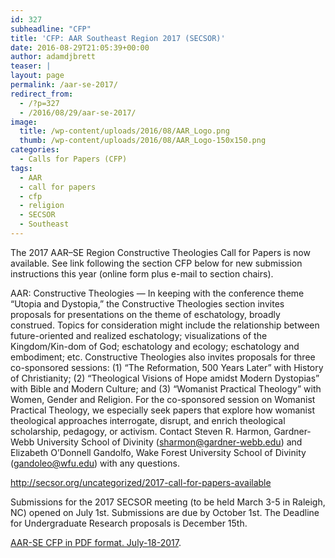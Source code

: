 ```yaml
---
id: 327
subheadline: "CFP"
title: 'CFP: AAR Southeast Region 2017 (SECSOR)'
date: 2016-08-29T21:05:39+00:00
author: adamdjbrett
teaser: |
layout: page
permalink: /aar-se-2017/
redirect_from:
  - /?p=327
  - /2016/08/29/aar-se-2017/
image:
  title: /wp-content/uploads/2016/08/AAR_Logo.png
  thumb: /wp-content/uploads/2016/08/AAR_Logo-150x150.png
categories:
  - Calls for Papers (CFP)
tags:
  - AAR
  - call for papers
  - cfp
  - religion
  - SECSOR
  - Southeast
---
```

The 2017 AAR&#8211;SE Region Constructive Theologies Call for Papers is now available. See link following the section CFP below for new submission instructions this year (online form plus e-mail to section chairs).

<!--more-->

AAR: Constructive Theologies &#8212; In keeping with the conference theme “Utopia and Dystopia,” the Constructive Theologies section invites proposals for presentations on the theme of eschatology, broadly construed. Topics for consideration might include the relationship be<span class="text_exposed_show">tween future-oriented and realized eschatology; visualizations of the Kingdom/Kin-dom of God; eschatology and ecology; eschatology and embodiment; etc. Constructive Theologies also invites proposals for three co-sponsored sessions: (1) “The Reformation, 500 Years Later” with History of Christianity; (2) “Theological Visions of Hope amidst Modern Dystopias” with Bible and Modern Culture; and (3) “Womanist Practical Theology” with Women, Gender and Religion. For the co-sponsored session on Womanist Practical Theology, we especially seek papers that explore how womanist theological approaches interrogate, disrupt, and enrich theological scholarship, pedagogy, or activism. Contact Steven R. Harmon, Gardner-Webb University School of Divinity (sharmon@gardner-webb.edu) and Elizabeth O’Donnell Gandolfo, Wake Forest University School of Divinity (gandoleo@wfu.edu) with any questions. </span>

http://secsor.org/uncategorized/2017-call-for-papers-available

Submissions for the 2017 SECSOR meeting (to be held March 3-5 in Raleigh, NC) opened on July 1st. Submissions are due by October 1st. The Deadline for Undergraduate Research proposals is December 15th.

[AAR-SE CFP in PDF format. July-18-2017](/wp-content/uploads/2016/08/AAR-SE-CFP-July-18-2017.pdf).

